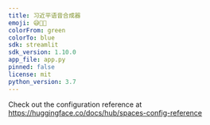 ```yaml
---
title: 习近平语音合成器
emoji: 😅🔫🐻
colorFrom: green
colorTo: blue
sdk: streamlit
sdk_version: 1.10.0
app_file: app.py
pinned: false
license: mit
python_version: 3.7
---
```


Check out the configuration reference at https://huggingface.co/docs/hub/spaces-config-reference
